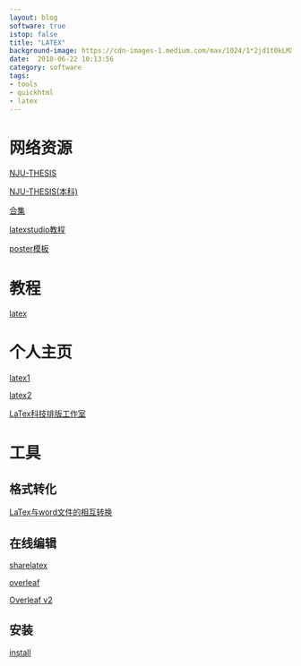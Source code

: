 ```yaml
---
layout: blog
software: true
istop: false
title: "LATEX"
background-image: https://cdn-images-1.medium.com/max/1024/1*2jd1t0kLMXHaAWN_VzpLTw.png
date:  2018-06-22 10:13:56
category: software
tags:
- tools
- quickhtml
- latex
---
```


# 网络资源

<a href="http://haixing-hu.github.io/nju-thesis/" title="NJU在线">NJU-THESIS</a>

<a href="https://github.com/AnyiRao/NJUThesis2018" title="NJU本科">NJU-THESIS(本科)</a>

<a href="http://blog.sina.com.cn/s/blog_5e16f1770100mno8.html" title="国内大学毕业论文LaTeX模板集合">合集</a>

<a href="http://www.latexstudio.net/archives/220" title="在线ppt">latexstudio教程</a>

<a href="http://www.latexstudio.net/category/14/35.html" title="poster">poster模板</a>

# 教程

<a href="https://1drv.ms/b/s!Alwdgxq2tX7cgYtwox0CpcYEtgwnDA" title="latex 暨南大学吕老师">latex</a>

# 个人主页
<a href="http://ddswhu.com/" title="黄晨成">latex1</a>

<a href="https://liam0205.me/" title="邓东升">latex2</a>

<a href="http://www.latexstudio.net/" title="latexstudio">LaTex科技排版工作室</a>

# 工具

## 格式转化

<a href="https://mp.weixin.qq.com/s?__biz=MjM5NzU3MDI3OQ==&mid=2653545711&idx=1&sn=2ee9ee062f05a7d93808b31e2ba17e4b&chksm=bd0ab7678a7d3e71f6711b6df7c22b82e2973251538203f47bb79cbf1b6a2c1bac087eb613db&mpshare=1&scene=1&srcid=0828sUYEWPJoAWrc3I9TI5dK#rd" title="latex2word"> LaTex与word文件的相互转换</a>

## 在线编辑

<a href="https://www.sharelatex.com/" title="sharelatex"> sharelatex</a>

<a href="https://www.overleaf.com/" title="overleaf">overleaf</a>

<a href="https://v2.overleaf.com/login" title="两者合并">Overleaf v2</a>

## 安装

<a href="https://ghou.me/2017/06/06/install-tex-live-on-linux/" title="linux">install</a>
